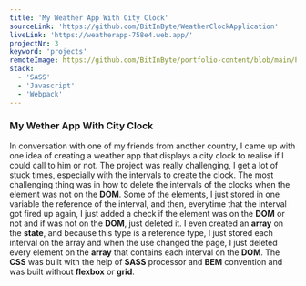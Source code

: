 ```yaml
---
title: 'My Weather App With City Clock'
sourceLink: 'https://github.com/BitInByte/WeatherClockApplication'
liveLink: 'https://weatherapp-758e4.web.app/'
projectNr: 3
keyword: 'projects'
remoteImage: https://github.com/BitInByte/portfolio-content/blob/main/Projects/project3.png?raw=true
stack:
  - 'SASS'
  - 'Javascript'
  - 'Webpack'
---
```


### My Wether App With City Clock

In conversation with one of my friends from another country, I came up with one idea of creating a weather app that displays a city clock to realise if I could call to him or not. The project was really challenging, I get a lot of stuck times, especially with the intervals to create the clock. The most challenging thing was in how to delete the intervals of the clocks when the element was not on the **DOM**. Some of the elements, I just stored in one variable the reference of the interval, and then, everytime that the interval got fired up again, I just added a check if the element was on the **DOM** or not and if was not on the **DOM**, just deleted it. I even created an **array** on the **state**, and because this type is a reference type, I just stored each interval on the array and when the use changed the page, I just deleted every element on the **array** that contains each interval on the **DOM**. The **CSS** was built with the help of **SASS** processor and **BEM** convention and was built without **flexbox** or **grid**.
